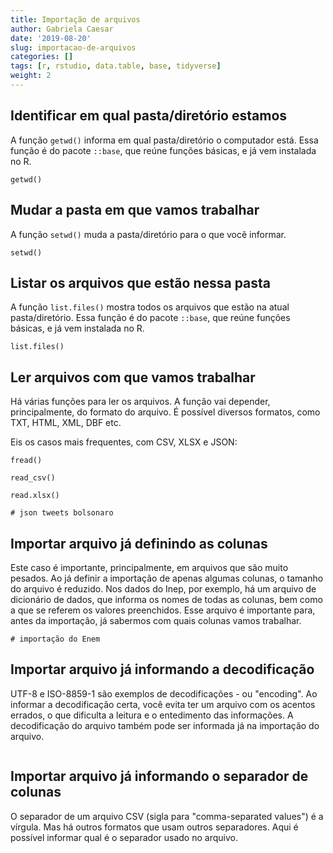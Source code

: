 ```yaml
---
title: Importação de arquivos
author: Gabriela Caesar
date: '2019-08-20'
slug: importacao-de-arquivos
categories: []
tags: [r, rstudio, data.table, base, tidyverse]
weight: 2
---
```

  
## Identificar em qual pasta/diretório estamos
A função `getwd()` informa em qual pasta/diretório o computador está. 
Essa função é do pacote `::base`, que reúne funções básicas, e já vem instalada no R.

```{r}
getwd()
```
## Mudar a pasta em que vamos trabalhar
A função `setwd()` muda a pasta/diretório para o que você informar.

```{r}
setwd()
```
## Listar os arquivos que estão nessa pasta
A função `list.files()` mostra todos os arquivos que estão na atual pasta/diretório.
Essa função é do pacote `::base`, que reúne funções básicas, e já vem instalada no R.

```{r}
list.files()
```

## Ler arquivos com que vamos trabalhar
Há várias funções para ler os arquivos. A função vai depender, principalmente, do formato do arquivo.
É possível diversos formatos, como TXT, HTML, XML, DBF etc.

Eis os casos mais frequentes, com CSV, XLSX e JSON:

```{r}
fread()
```

```{r}
read_csv()
```

```{r}
read.xlsx()
```

```{r}
# json tweets bolsonaro
```
## Importar arquivo já definindo as colunas 
Este caso é importante, principalmente, em arquivos que são muito pesados. Ao já definir a importação de apenas algumas colunas, o tamanho do arquivo é reduzido. 
Nos dados do Inep, por exemplo, há um arquivo de dicionário de dados, que informa os nomes de todas as colunas, bem como a que se referem os valores preenchidos.
Esse arquivo é importante para, antes da importação, já sabermos com quais colunas vamos trabalhar.

```{r}
# importação do Enem
```

## Importar arquivo já informando a decodificação
UTF-8 e ISO-8859-1 são exemplos de decodificações - ou "encoding". Ao informar a decodificação certa, você evita ter um arquivo com os acentos errados, o que dificulta a leitura e o entedimento das informações.
A decodificação do arquivo também pode ser informada já na importação do arquivo.

```{r}
```

## Importar arquivo já informando o separador de colunas
O separador de um arquivo CSV (sigla para "comma-separated values") é a vírgula. Mas há outros formatos que usam outros separadores. 
Aqui é possível informar qual é o separador usado no arquivo.

```{r}
```

